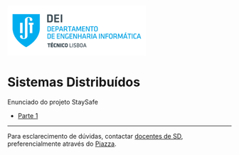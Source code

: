 ![Departamento de Engenharia Informática, Instituto Superior Técnico, Universidade de Lisboa](img/IST_DEI.png)

# Sistemas Distribuídos

Enunciado do projeto StaySafe

- [Parte 1](part1.md)

<!-- - [Parte 2](part2.md) -->

----

Para esclarecimento de dúvidas, contactar [docentes de SD](mailto:leti-sod@disciplinas.tecnico.ulisboa.pt), preferencialmente através do [Piazza](https://piazza.com/tecnico.ulisboa.pt/spring2021/sdis2021).